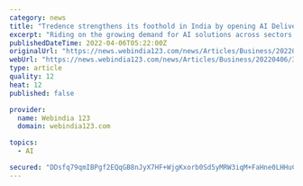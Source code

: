 ```yaml
---
category: news
title: "Tredence strengthens its foothold in India by opening AI Delivery and R&D centers"
excerpt: "Riding on the growing demand for AI solutions across sectors, Tredence Inc, a leading data science solutions provider, today announced the opening of delivery centers in Bengaluru, Gurugram and Chennai,"
publishedDateTime: 2022-04-06T05:22:00Z
originalUrl: "https://news.webindia123.com/news/Articles/Business/20220406/3928042.html"
webUrl: "https://news.webindia123.com/news/Articles/Business/20220406/3928042.html"
type: article
quality: 12
heat: 12
published: false

provider:
  name: Webindia 123
  domain: webindia123.com

topics:
  - AI

secured: "DDsfq79qmIBPgf2EQqGB8nJyX7HF+WjgKxorb0Sd5yMRW3iqM+FaHne0LHHuCLGYTwK+eEW3xDWA1f1F2U9o/2lVS5uWP73hm9t7QRoJW25Z7Ot1iRGcl3KYnRUUX4pXjLipynv0POLEqrWBnMv9T25aJXdi3uhkpV20UUthGZrNd0z+OEaj1EYVbCyzCAZlGIP50CTAITT5Rby6q4acabuvqiok6CENqkHBE881Nre4rJGI/hG/+E0KhAv2d4e2W8jSI8EzHzEGcFZMN46eA6rxo6vg2E3KXTDQtKwgkTe+x+YRjPrt4KhL0ofXdYSJysRk/z7MSpGGfs7zYzw8Xlj4AuQZ2swKDvSnjYHuSKc=;0h5fWJarb60xULhYtT4F9w=="
---
```


